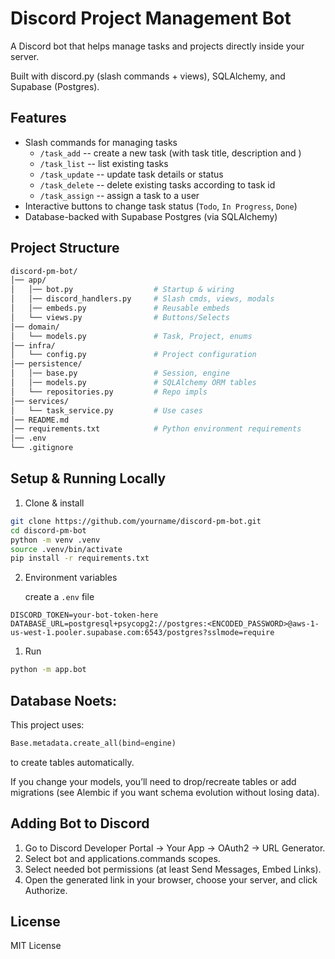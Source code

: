 # Discord Project Management Bot

A Discord bot that helps manage tasks and projects directly inside your server.

Built with discord.py (slash commands + views), SQLAlchemy, and Supabase (Postgres).

## Features

-   Slash commands for managing tasks
    -   `/task_add` -- create a new task (with task title, description and )
    -   `/task_list` -- list existing tasks
    -   `/task_update` -- update task details or status
    -   `/task_delete` -- delete existing tasks according to task id
    -   `/task_assign` -- assign a task to a user
-   Interactive buttons to change task status (`Todo`, `In Progress`, `Done`)
-   Database-backed with Supabase Postgres (via SQLAlchemy)

## Project Structure

```bash
discord-pm-bot/
│── app/
│   │── bot.py                  # Startup & wiring
│   │── discord_handlers.py     # Slash cmds, views, modals
│   │── embeds.py               # Reusable embeds
│   └── views.py                # Buttons/Selects
│── domain/
│   └── models.py               # Task, Project, enums
│── infra/
│   └── config.py               # Project configuration
│── persistence/
│   │── base.py                 # Session, engine
│   │── models.py               # SQLAlchemy ORM tables
│   └── repositories.py         # Repo impls
│── services/
│   └── task_service.py         # Use cases
│── README.md
│── requirements.txt            # Python environment requirements
│── .env
└── .gitignore
```

## Setup & Running Locally

1. Clone & install

```bash
git clone https://github.com/yourname/discord-pm-bot.git
cd discord-pm-bot
python -m venv .venv
source .venv/bin/activate
pip install -r requirements.txt
```

2. Environment variables

    create a `.env` file

```env
DISCORD_TOKEN=your-bot-token-here
DATABASE_URL=postgresql+psycopg2://postgres:<ENCODED_PASSWORD>@aws-1-us-west-1.pooler.supabase.com:6543/postgres?sslmode=require
```

1. Run

```bash
python -m app.bot
```

## Database Noets:

This project uses:

```python
Base.metadata.create_all(bind=engine)
```

to create tables automatically.

If you change your models, you’ll need to drop/recreate tables or add migrations (see Alembic if you want schema evolution without losing data).

## Adding Bot to Discord

1. Go to Discord Developer Portal → Your App → OAuth2 → URL Generator.
2. Select bot and applications.commands scopes.
3. Select needed bot permissions (at least Send Messages, Embed Links).
4. Open the generated link in your browser, choose your server, and click Authorize.

## License

MIT License
